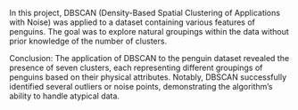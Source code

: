 In this project, DBSCAN (Density-Based Spatial Clustering of Applications with Noise) was applied to a dataset containing various features of penguins.
The goal was to explore natural groupings within the data without prior knowledge of the number of clusters.

Conclusion: The application of DBSCAN to the penguin dataset revealed the presence of seven clusters, each representing different groupings of penguins based on their physical attributes.
Notably, DBSCAN successfully identified several outliers or noise points, demonstrating the algorithm’s ability to handle atypical data.
